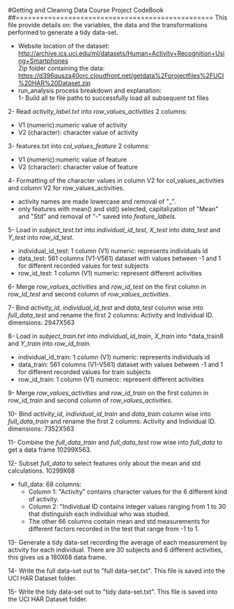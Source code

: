 #Getting and Cleaning Data Course Project CodeBook
##=================================================
This file provide details on: the variables, the data and the transformations performed to generate a tidy data-set.  
* Website location of the dataset:  
http://archive.ics.uci.edu/ml/datasets/Human+Activity+Recognition+Using+Smartphones      
Zip folder containing the data:  
https://d396qusza40orc.cloudfront.net/getdata%2Fprojectfiles%2FUCI%20HAR%20Dataset.zip  
* run_analysis process breakdown and explanation:   
 1- Build all te file paths to successfully load all subsequent txt files

 2- Read *activity_label.txt* into *row_values_activities* 2 columns: 
  - V1 (numeric):numeric value of activity
  - V2 (character): character value of activity
  
 3- features.txt into *col_values_feature* 2 columns: 
  - V1 (numeric):numeric value of feature
  - V2 (character): character value of feature
 
 4- Formatting of the character values in column V2 for col_values_activities and column  V2 for row_values_activities. 
  - activity names are made lowercase and removal of "_".
  - only features with mean() and std() selected, capitalization of "Mean" and "Std" and removal of "-" saved into *feature_labels*.
 
 5- Load in *subject_test.txt* into *individual_id_test*, *X_test* into *data_test* and *Y_test* into *row_id_test*.
  - individual_id_test: 1 column (V1) numeric: represents individuals id
  - data_test: 561 columns (V1-V561) dataset with values between -1 and 1 for different recorded values for test subjects
  - row_id_test: 1 column (V1) numeric: represent different activities
  
 6- Merge *row_values_activities* and *row_id_test* on the first column in *row_id_test* and second column of *row_values_activities*.
 
 7- Bind *activity_id*, *individual_id_test* and *data_test* column wise into *full_data_test* and rename the first 2 columns: Activity and Individual ID. dimensions:  2947X563
 
 8- Load in *subject_train.txt* into *individual_id_train*, *X_train* into *data_train8 and *Y_train* into *row_id_train*.
  - individual_id_train: 1 column (V1) numeric: represents individuals id
  - data_train: 561 columns (V1-V561) dataset with values between -1 and 1 for different recorded values for train subjects
  - row_id_train: 1 column (V1) numeric: represent different activities
 
 9- Merge *row_values_activities* and *row_id_train* on the first column in *row_id_train* and second column of *row_values_activities*.
 
 10- Bind *activity_id*, *individual_id_train* and *data_train* column wise into *full_data_train* and rename the first 2 columns: Activity and Individual ID. dimensions:  7352X563
 
 11- Combine the *full_data_train* and *full_data_test* row wise into *full_data* to get a data frame 10299X563.

 12- Subset *full_data* to select features only about the mean and std calculations. 10299X68
  - full_data: 68 columns:
    - Column 1: "Activity" contains character values for the 6 different kind of activity.
    - Column 2: "Individual ID contains integer values ranging from 1 to 30 that distinguish each individual who was studied.
    - The other 66 columns contain mean and std measurements for different factors recorded in the test that range from -1 to 1.  
 
 13- Generate a tidy data-set recording the average of each measurement by activity for each individual. There are 30 subjects and 6 different activities, this gives us a 180X68 data frame.
 
 14- Write the full data-set out to "full data-set.txt". This file is saved into the UCI HAR Dataset folder. 

 15- Write the tidy data-set out to "tidy data-set.txt". This file is saved into the UCI HAR Dataset folder.    
